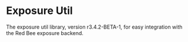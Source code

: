 # Exposure Util

The exposure util library, version r3.4.2-BETA-1, for easy integration with the Red Bee exposure backend.